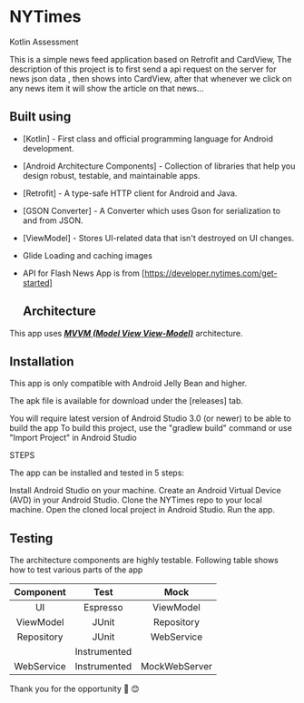 # NYTimes

Kotlin Assessment

This is a simple news feed application based on Retrofit and CardView, The description of this project is to first send a api request on the server for news json data , then shows into CardView, after that whenever we click on any news item it will show the article on that news...

## Built using
- [Kotlin] - First class and official programming language for Android development.
- [Android Architecture Components] - Collection of libraries that help you design robust, testable, and maintainable apps.
- [Retrofit] - A type-safe HTTP client for Android and Java.
- [GSON Converter] - A Converter which uses Gson for serialization to and from JSON.
- [ViewModel] - Stores UI-related data that isn't destroyed on UI changes. 
- Glide Loading and caching images
- API for Flash News App is from  [https://developer.nytimes.com/get-started]

  ## Architecture
This app uses [***MVVM (Model View View-Model)***](https://developer.android.com/jetpack/docs/guide#recommended-app-arch) architecture.

## Installation
This app is only compatible with Android Jelly Bean and higher.

The apk file is available for download under the [releases] tab.

You will require latest version of Android Studio 3.0 (or newer) to be able to build the app
To build this project, use the "gradlew build" command or use "Import Project" in Android Studio 

STEPS

The app can be installed and tested in 5 steps:

Install Android Studio on your machine.
Create an Android Virtual Device (AVD) in your Android Studio.
Clone the NYTimes repo to your local machine.
Open the cloned local project in Android Studio.
Run the app.

## Testing
The architecture components are highly testable. Following table shows how to test various parts of the app

|  Component |     Test     |        Mock        |
|:----------:|:------------:|:------------------:|
|     UI     |   Espresso   |      ViewModel     |
|  ViewModel |     JUnit    |     Repository     |
| Repository |     JUnit    |    WebService      |
|            | Instrumented |                    |
| WebService | Instrumented |    MockWebServer   |

Thank you for the opportunity 🙏 😊

